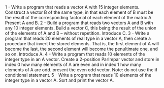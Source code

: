 1 - Write a program that reads a vector A with 15 integer elements. Construct a vector B of the same type, in
that each element of B must be the result of the corresponding factorial of each element of the matrix A. Present A and
B.
2 - Build a program that reads two vectors A and B with any 10 integer elements. Build a vector C,
this being the result of the union of the elements of A and B – without repetition. Introduce C.
3 - Write a program that reads 20 elements of real type in a vector A, then create a procedure that
invert the stored elements. That is, the first element of A will become the last, the second element
will become the penultimate one, and so on. Introduce A.
4 - Write a program that reads 10 elements of the integer type in an A vector. Create a 2-position ParImpar vector
and store in index 0 how many elements of A are even and in index 1 how many elements of A are odd. present the
even odd vector. Note: do not use the if conditional statement.
5 - Write a program that reads 10 elements of the integer type in a vector A. Sort and print the vector A.
